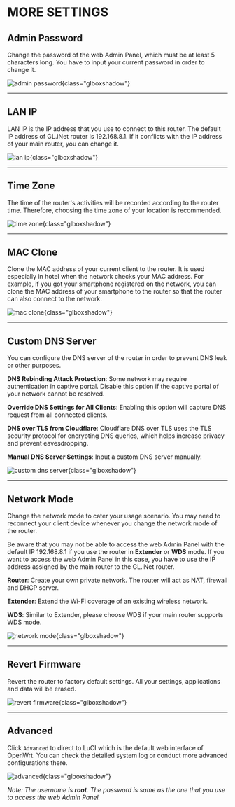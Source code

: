 # MORE SETTINGS



## Admin Password

Change the password of the web Admin Panel, which must be at least 5 characters long. You have to input your current password in order to change it.

![admin password](https://static.gl-inet.com/docs/en/3/setup/gl-usb150/more_settings/admin_password.jpg){class="glboxshadow"}



---

## LAN IP

LAN IP is the IP address that you use to connect to this router. The default IP address of GL.iNet router is 192.168.8.1. If it conflicts with the IP address of your main router, you can change it.

![lan ip](https://static.gl-inet.com/docs/en/3/setup/gl-usb150/more_settings/lan_ip.jpg){class="glboxshadow"}



---

## Time Zone

The time of the router's activities will be recorded according to the router time. Therefore, choosing the time zone of your location is recommended.

![time zone](https://static.gl-inet.com/docs/en/3/setup/gl-usb150/more_settings/time_zone.jpg){class="glboxshadow"}



---

## MAC Clone

Clone the MAC address of your current client to the router. It is used especially in hotel when the network checks your MAC address. For example, if you got your smartphone registered on the network, you can clone the MAC address of your smartphone to the router so that the router can also connect to the network.

![mac clone](https://static.gl-inet.com/docs/en/3/setup/gl-usb150/more_settings/mac_clone.jpg){class="glboxshadow"}



---

## Custom DNS Server

You can configure the DNS server of the router in order to prevent DNS leak or other purposes.

**DNS Rebinding Attack Protection**: Some network may require authentication in captive portal. Disable this option if the captive portal of your network cannot be resolved.

**Override DNS Settings for All Clients**: Enabling this option will capture DNS request from all connected clients.

**DNS over TLS from Cloudflare**: Cloudflare DNS over TLS uses the TLS security protocol for encrypting DNS queries, which helps increase privacy and prevent eavesdropping.

**Manual DNS Server Settings**: Input a custom DNS server manually.

![custom dns server](https://static.gl-inet.com/docs/en/3/setup/gl-usb150/more_settings/custom_dns_server.jpg){class="glboxshadow"}



---

## Network Mode

Change the network mode to cater your usage scenario. You may need to reconnect your client device whenever you change the network mode of the router.

Be aware that you may not be able to access the web Admin Panel with the default IP 192.168.8.1 if you use the router in **Extender** or **WDS** mode. If you want to access the web Admin Panel in this case, you have to use the IP address assigned by the main router to the GL.iNet router.

**Router**: Create your own private network. The router will act as NAT, firewall and DHCP server.

**Extender**: Extend the Wi-Fi coverage of an existing wireless network.

**WDS**: Similar to Extender, please choose WDS if your main router supports WDS mode.

![network mode](https://static.gl-inet.com/docs/en/3/setup/gl-usb150/more_settings/network_mode.jpg){class="glboxshadow"}



---

## Revert Firmware

Revert the router to factory default settings. All your settings, applications and data will be erased.

![revert firmware](https://static.gl-inet.com/docs/en/3/setup/gl-usb150/more_settings/revert_firmware.jpg){class="glboxshadow"}



---

## Advanced

Click `Advanced` to direct to LuCI which is the default web interface of OpenWrt. You can check the detailed system log or conduct more advanced configurations there.

![advanced](https://static.gl-inet.com/docs/en/3/setup/gl-usb150/more_settings/advanced.jpg){class="glboxshadow"}

*Note: The username is **root**. The password is same as the one that you use to access the web Admin Panel.*